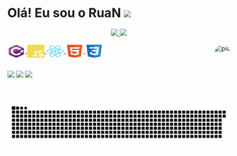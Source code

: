 <h1> Olá! Eu sou o RuaN <img src="https://i.ibb.co/fDRV4Fb/hi.gif" width="30px"></h1>

<div align="center">
  <a href="https://github.com/RuaN369">
  <img height="150em" src="https://github-readme-stats.vercel.app/api?username=RuaN369&show_icons=true&theme=apprentice&include_all_commits=true&count_private=true"/>
  <img height="150em" src="https://github-readme-stats.vercel.app/api/top-langs/?username=RuaN369&layout=compact&langs_count=7&theme=apprentice"/>
</div>

<div style="display: inline_block"><br>
  <img align="center" alt="Csharp" height="30" width="40" src="https://raw.githubusercontent.com/devicons/devicon/master/icons/csharp/csharp-original.svg">
  <img align="center" alt="JavaScript" height="30" width="40" src="https://raw.githubusercontent.com/devicons/devicon/master/icons/javascript/javascript-plain.svg">
  <img align="center" alt="React" height="30" width="40" src="https://raw.githubusercontent.com/devicons/devicon/master/icons/react/react-original.svg">
  <img align="center" alt="HTML" height="30" width="40" src="https://raw.githubusercontent.com/devicons/devicon/master/icons/html5/html5-original.svg">
  <img align="center" alt="CSS" height="30" width="40" src="https://raw.githubusercontent.com/devicons/devicon/master/icons/css3/css3-original.svg">
  <img align="right"  alt="pic" height="130" style="border-radius:50px;" src="https://cdn.discordapp.com/attachments/821835598582775829/931691457792856114/guts-berserk.gif">
</div>
  
  ##
 
<div> 
  <a href="mailto:ruanbpeixoto@gmail.com" alt="Gmail">
  <img src="https://img.shields.io/badge/-Gmail-FF0000?style=flat-square&labelColor=FF0000&logo=gmail&logoColor=white&link=ruanbpeixoto@gmail.com" /></a>
  <a href="https://www.linkedin.com/in/ruan-peixoto-18266a227" alt="Linkedin">
  <img src="https://img.shields.io/badge/-Linkedin-0e76a8?style=flat-square&logo=Linkedin&logoColor=white&link=https://www.linkedin.com/in/ruan-peixoto-18266a227/" /></a>
  <a href="https://github.com/RuaN369" alt="Github">
  <img src="https://img.shields.io/github/followers/RuaN369?style=social"></a>
  
  ![Snake animation](https://github.com/RuaN369/RuaN369/blob/output/github-contribution-grid-snake.svg)
 
</div>
